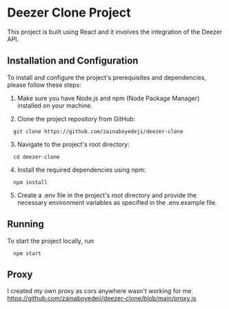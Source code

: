 # Deezer Clone Project

This project is built using React and it involves the integration of the Deezer API.
&nbsp;

## Installation and Configuration

To install and configure the project's prerequisites and dependencies, please follow these steps:

1. Make sure you have Node.js and npm (Node Package Manager) installed on your machine.

2. Clone the project repository from GitHub:

```shell
  git clone https://github.com/zainaboyedeji/deezer-clone
```

3. Navigate to the project's root directory:
```shell
  cd deezer-clone
```
4. Install the required dependencies using npm:
```shell
  npm install
```

5. Create a .env file in the project's root directory and provide the necessary environment variables as specified in the .env.example file.

## Running

To start the project locally, run

```shell
  npm start
```

## Proxy

I created my own proxy as cors anywhere wasn't working for me. https://github.com/zainaboyedeji/deezer-clone/blob/main/proxy.js






